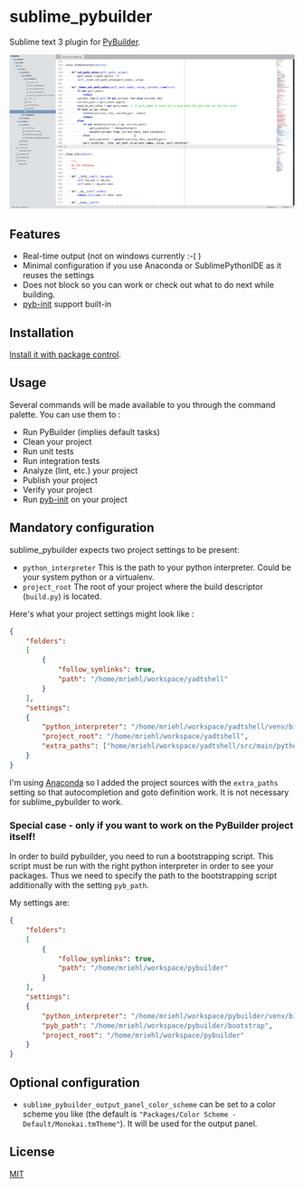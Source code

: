 sublime_pybuilder
=======

Sublime text 3 plugin for [PyBuilder](http://pybuilder.github.io).

![sublime_pybuilder provides PyBuilder integration for Sublime Text 3](https://raw.githubusercontent.com/pybuilder/pybuilder.github.io/master/img/sublime_pybuilder.gif)

## Features
* Real-time output (not on windows currently :-( )
* Minimal configuration if you use Anaconda or SublimePythonIDE as it reuses the settings
* Does not block so you can work or check out what to do next while building.
* [pyb-init](https://github.com/mriehl/pyb_init) support built-in

## Installation
[Install it with package control](https://packagecontrol.io/packages/PyBuilder).

## Usage
Several commands will be made available to you through the command palette.
You can use them to :

* Run PyBuilder (implies default tasks)
* Clean your project
* Run unit tests
* Run integration tests
* Analyze (lint, etc.) your project
* Publish your project
* Verify your project
* Run [pyb-init](https://github.com/mriehl/pyb_init) on your project

## Mandatory configuration
sublime_pybuilder expects two project settings to be present:

* `python_interpreter`
  This is the path to your python interpreter. Could be your system python or a virtualenv.
* `project_root`
  The root of your project where the build descriptor (`build.py`) is located.

Here's what your project settings might look like :

```json
{
    "folders":
    [
        {
            "follow_symlinks": true,
            "path": "/home/mriehl/workspace/yadtshell"
        }
    ],
    "settings":
    {
        "python_interpreter": "/home/mriehl/workspace/yadtshell/venv/bin/python",
        "project_root": "/home/mriehl/workspace/yadtshell",
        "extra_paths": ["home/mriehl/workspace/yadtshell/src/main/python"]
    }
}
```

I'm using [Anaconda](https://github.com/DamnWidget/Anaconda) so I added the project sources with the `extra_paths` setting so that autocompletion and goto definition work. It is not necessary for sublime_pybuilder to work.

### Special case - only if you want to work on the PyBuilder project itself!
In order to build pybuilder, you need to run a bootstrapping script.
This script must be run with the right python interpreter in order to see your packages.
Thus we need to specify the path to the bootstrapping script additionally with the setting `pyb_path`.

My settings are:

```json
{
    "folders":
    [
        {
            "follow_symlinks": true,
            "path": "/home/mriehl/workspace/pybuilder"
        }
    ],
    "settings":
    {
        "python_interpreter": "/home/mriehl/workspace/pybuilder/venv/bin/python",
        "pyb_path": "/home/mriehl/workspace/pybuilder/bootstrap",
        "project_root": "/home/mriehl/workspace/pybuilder"
    }
}
```

## Optional configuration
* `sublime_pybuilder_output_panel_color_scheme` can be set to a color scheme you like (the default is `"Packages/Color Scheme - Default/Monokai.tmTheme"`).
It will be used for the output panel.

## License
[MIT](https://github.com/mriehl/sublime_pybuilder/blob/master/LICENSE)
